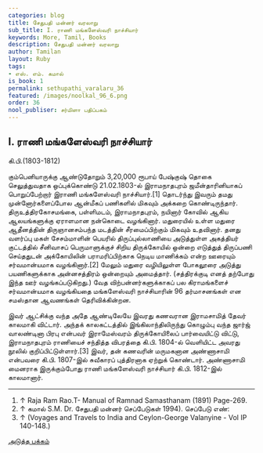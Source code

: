 ```yaml
---
categories: blog
title: சேதுபதி மன்னர் வரலாறு
sub_title: I. ராணி மங்களேஸ்வரி நாச்சியார்
keywords: More, Tamil, Books
description: சேதுபதி மன்னர் வரலாறு
author: Tamilan
layout: Ruby
tags:
- எஸ். எம். கமால்
is_book: 1
permalink: sethupathi_varalaru_36
featured: /images/noolkal_96_6.png
order: 36
nool_publiser: சர்மிளா பதிப்பகம்
---
```



## I. ராணி மங்களேஸ்வரி நாச்சியார்

கி.பி.(1803-1812)

கும்பெனியாருக்கு ஆண்டுதோறும் 3,20,000 ரூபாய் பேஷ்குஷ் தொகை செலுத்துவதாக ஒப்புக்கொண்டு 21.02.1803-ல் இராமநாதபுரம் ஜமீன்தாரினியாகப் பொறுப்பேற்றார் இராணி மங்களேஸ்வரி நாச்சியார்.[1] தொடர்ந்து இவரும் தமது முன்னோர்களைப்போல ஆன்மீகப் பணிகளில் மிகவும் அக்கறை கொண்டிருந்தார். திருஉத்திரகோசமங்கை, பள்ளிமடம், இராமநாதபுரம், நயினார் கோவில் ஆகிய ஆலயங்களுக்கு ஏராளமான நன்கொடை வழங்கினார். மதுரையில் உள்ள மதுரை ஆதீனத்தின் திருஞானசம்பந்த மடத்தின் சீரமைப்பிற்கும் மிகவும் உதவினார். தனது வளர்ப்பு மகள் சேசம்மாளின் பெயரில் திருப்புல்லாணியை அடுத்துள்ள அகத்தியர் குட்டத்தில் சீனிவாசப் பெருமாளுக்குச் சிறிய திருக்கோயில் ஒன்றை எடுத்துத் திருப்பணி செய்ததுடன் அக்கோயிலின் பராமரிப்பிற்காக நெடிய மாணிக்கம் என்ற ஊரையும் சர்வமான்யமாக வழங்கினார்.[2] மேலும் மதுரை வழியிலுள்ள போகலூரை அடுத்து பயணிகளுக்காக அன்னசத்திரம் ஒன்றையும் அமைத்தார். (சத்திரக்குடி எனத் தற்போது இந்த ஊர் வழங்கப்படுகிறது.) வேத விற்பன்னர்களுக்காகப் பல கிராமங்களைச் சர்வமான்யமாக வழங்கியதை மங்களேஸ்வரி நாச்சியாரின் 96 தர்மாசனங்கள் என சமஸ்தான ஆவணங்கள் தெரிவிக்கின்றன.

இவர் ஆட்சிக்கு வந்த அதே ஆண்டிலேயே இவரது கணவரான இராமசாமித் தேவர் காலமாகி விட்டார். அந்தக் காலகட்டத்தில் இங்கிலாந்திலிருந்து கொழும்பு வந்த ஜார்ஜ் வாலண்டினா பிரபு என்பவர் இராமேஸ்வரம் திருக்கோயிலைப் பார்வையிட்டு விட்டு, இராமநாதபுரம் ராணியைச் சந்தித்த விபரத்தை கி.பி. 1804-ல் வெளியிட்ட அவரது நூலில் குறிப்பிட்டுள்ளார்.[3] இவர், தன் கணவரின் மருமகனான அண்ணாசாமி என்பவரை கி.பி. 1807-இல் சுவீகாரப் புத்திரனாக ஏற்றுக் கொண்டார். அண்ணாசாமி மைனராக இருக்கும்போது ராணி மங்களேஸ்வரி நாச்சியார் கி.பி. 1812-இல் காலமானார்.

* * *

  1. ↑ Raja Ram Rao.T- Manual of Ramnad Samasthanam (1891) Page-269.
  2. ↑ கமால் S.M. Dr. சேதுபதி மன்னர் செப்பேடுகள் 1994). செப்பேடு எண்:
  3. ↑ (Voyages and Travels to India and Ceylon-George Valanyine - Vol IP 140-148.)

[அடுத்த பக்கம்](sethupathi_varalaru_37)